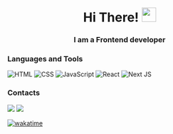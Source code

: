 ### <h1 align="center">Hi There! <img src="https://github.com/blackcater/blackcater/raw/main/images/Hi.gif" height="32"/></h1>
<h3 align="center">I am a Frontend developer</h3>


### Languages and Tools
![HTML](https://img.shields.io/badge/HTML-000?style=flat-square&logo=HTML5)
![CSS](https://img.shields.io/badge/CSS-000?style=flat-square&logo=CSS3)
![JavaScript](https://img.shields.io/badge/JAVASCRIPT-000?style=flat-square&logo=JavaScript)
![React](https://img.shields.io/badge/REACT-000?style=flat-square&logo=React)
![Next JS](https://img.shields.io/badge/NEXTJS-000000?style=flat-square&logo=nextdotjs&logoColor=white)


### Contacts
<a href="https://www.t.me/anasfirly20" target="_blank"><img src="https://img.shields.io/badge/TELEGRAM-000?style=flat-square&logo=Telegram"></a>
<a href="https://linkedin.com/in/anasfirly20" target="_blank"><img src="https://img.shields.io/badge/LINKEDIN-000?style=flat-square&logo=Linkedin"></a>


[![wakatime](https://wakatime.com/badge/user/518d96d0-d4dc-4d81-ae60-79dbbdfe08a5.svg)](https://wakatime.com/@518d96d0-d4dc-4d81-ae60-79dbbdfe08a5)
